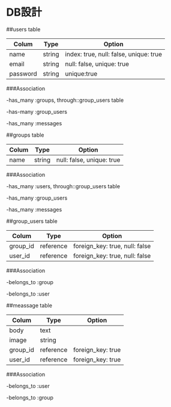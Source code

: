 # DB設計

##users table

|Colum|Type|Option|
|-----|----|------|
|name|string|index: true, null: false, unique: true|
|email|string|null: false, unique: true|
|password|string|unique:true|

###Association

-has_many :groups, through::group_users table

-has-many :group_users

-has_many :messages


##groups table

|Colum|Type|Option|
|-----|----|------|
|name|string|null: false, unique: true|

###Association

-has_many :users, through::group_users table

-has_many :group_users

-has_many :messages


##group_users table

|Colum|Type|Option|
|-----|----|------|
|group_id|reference|foreign_key: true, null: false|
|user_id|reference|foreign_key: true, null: false|

###Association

-belongs_to :group

-belongs_to :user


##meassage table

|Colum|Type|Option|
|-----|----|------|
|body|text|
|image|string|
|group_id|reference|foreign_key: true|
|user_id|reference|foreign_key: true|

###Association

-belongs_to :user

-belongs_to :group
